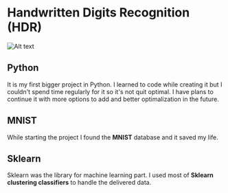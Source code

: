 # Handwritten Digits Recognition (HDR)
![Alt text](./HDR_scr.png)
## Python
It is my first bigger project in Python. I learned to code while creating it but I couldn't spend time regularly for it so it's not quit optimal. I have plans to continue it with more options to add and better optimalization  in the future.
## MNIST
While starting the project I found the __MNIST__ database and it saved my life.
## Sklearn
Sklearn was the library for machine learning part. I used most of __Sklearn clustering classifiers__ to handle the delivered data.
